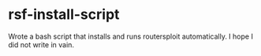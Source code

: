 # rsf-install-script
Wrote a bash script that installs and runs routersploit automatically. I hope I did not write in vain.
